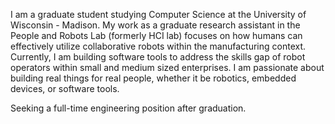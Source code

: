 I am a graduate student studying Computer Science at the University of Wisconsin - Madison.
My work as a graduate research assistant in the People and Robots Lab
(formerly HCI lab) focuses on how humans can effectively
utilize collaborative robots within the manufacturing context. Currently, I am
building software tools to address the skills gap of robot operators within
small and medium sized enterprises. I am passionate about building real things
for real people, whether it be robotics, embedded devices, or software tools.

Seeking a full-time engineering position after graduation.
